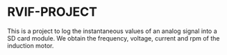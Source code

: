 # RVIF-PROJECT

This is a project to log the instantaneous values of an analog signal into a SD card module. We obtain the frequency, voltage, current and rpm of the induction motor.

